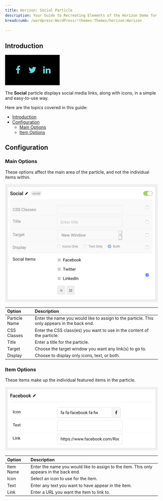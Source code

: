 ```yaml
---
title: Horizon: Social Particle
description: Your Guide to Recreating Elements of the Horizon Demo for WordPress
breadcrumb: /wordpress:WordPress/!themes:Themes/horizon:Horizon

---
```


## Introduction

![](assets/particle_social1.png)

The **Social** particle displays social media links, along with icons, in a simple and easy-to-use way.

Here are the topics covered in this guide:

- [Introduction](#introduction)
- [Configuration](#configuration)
  - [Main Options](#main-options)
  - [Item Options](#item-options)

## Configuration

### Main Options

These options affect the main area of the particle, and not the individual items within.

![](assets/particle_social2.png)

| Option        | Description                                                                                 |
| :------------ | :------------------------------------------------------------------------------------------ |
| Particle Name | Enter the name you would like to assign to the particle. This only appears in the back end. |
| CSS Classes   | Enter the CSS class(es) you want to use in the content of the particle.                     |
| Title         | Enter a title for the particle.                                                             |
| Target        | Choose the target window you want any link(s) to go to.                                     |
| Display       | Choose to display only icons, text, or both.                                                |


### Item Options

These items make up the individual featured items in the particle.

![](assets/particle_social3.png)

| Option    | Description                                                                             |
| :-------- | :-------------------------------------------------------------------------------------- |
| Item Name | Enter the name you would like to assign to the item. This only appears in the back end. |
| Icon      | Select an icon to use for the item.                                                     |
| Text      | Enter any text you want to have appear in the item.                                     |
| Link      | Enter a URL you want the item to link to.                                               |
